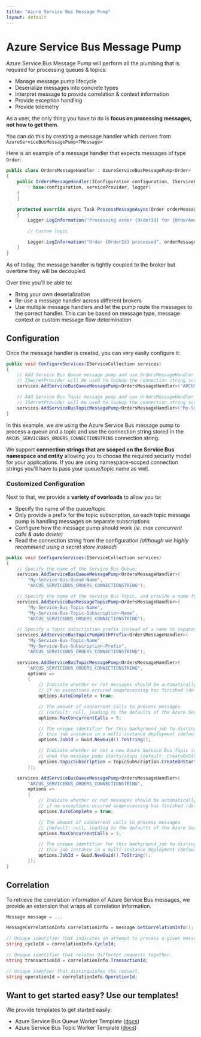 ```yaml
---
title: "Azure Service Bus Message Pump"
layout: default
---
```


# Azure Service Bus Message Pump

Azure Service Bus Message Pump will perform all the plumbing that is required for processing queues & topics:

- Manage message pump lifecycle
- Deserialize messages into concrete types
- Interpret message to provide correlation & context information
- Provide exception handling
- Provide telemetry

As a user, the only thing you have to do is **focus on processing messages, not how to get them**.

You can do this by creating a message handler which derives from `AzureServiceBusMessagePump<TMessage>`

Here is an example of a message handler that expects messages of type `Order`:

```csharp
public class OrdersMessageHandler : AzureServiceBusMessagePump<Order>
{
    public OrdersMessageHandler(IConfiguration configuration, IServiceProvider serviceProvider, ILogger<OrdersMessageHandler> logger)
        : base(configuration, serviceProvider, logger)
    {
    }

    protected override async Task ProcessMessageAsync(Order orderMessage, AzureServiceBusMessageContext messageContext, MessageCorrelationInfo correlationInfo, CancellationToken cancellationToken)
    {
        Logger.LogInformation("Processing order {OrderId} for {OrderAmount} units of {OrderArticle} bought by {CustomerFirstName} {CustomerLastName}", orderMessage.Id, orderMessage.Amount, orderMessage.ArticleNumber, orderMessage.Customer.FirstName, orderMessage.Customer.LastName);

        // Custom logic

        Logger.LogInformation("Order {OrderId} processed", orderMessage.Id);
    }
}
```

As of today, the message handler is tightly coupled to the broker but overtime they will be decoupled.

Over time you'll be able to:
- Bring your own deserialization
- Re-use a message handler across different brokers
- Use multiple message handlers and let the pump route the messages to the correct handler.
This can be based on message type, message context or custom message flow determination

## Configuration

Once the message handler is created, you can very easily configure it:

```csharp
public void ConfigureServices(IServiceCollection services)
{
    // Add Service Bus Queue message pump and use OrdersMessageHandler to process the messages
    // ISecretProvider will be used to lookup the connection string scoped to the queue for secret ARCUS_SERVICEBUS_ORDERS_CONNECTIONSTRING
    services.AddServiceBusQueueMessagePump<OrdersMessageHandler>("ARCUS_SERVICEBUS_ORDERS_CONNECTIONSTRING");

    // Add Service Bus Topic message pump and use OrdersMessageHandler to process the messages on the 'My-Subscription-Name' subscription
    // ISecretProvider will be used to lookup the connection string scoped to the queue for secret ARCUS_SERVICEBUS_ORDERS_CONNECTIONSTRING
    services.AddServiceBusTopicMessagePump<OrdersMessageHandler>("My-Subscription-Name", "ARCUS_SERVICEBUS_ORDERS_CONNECTIONSTRING");
}
```

In this example, we are using the Azure Service Bus message pump to process a queue and a topic and use the connection string stored in the `ARCUS_SERVICEBUS_ORDERS_CONNECTIONSTRING` connection string.

We support **connection strings that are scoped on the Service Bus namespace and entity** allowing you to choose the required security model for your applications. If you are using namespace-scoped connection strings you'll have to pass your queue/topic name as well.

### Customized Configuration

Next to that, we provide a **variety of overloads** to allow you to:

- Specify the name of the queue/topic
- Only provide a prefix for the topic subscription, so each topic message pump is handling messages on separate subscriptions
- Configure how the message pump should work *(ie. max concurrent calls & auto delete)*
- Read the connection string from the configuration *(although we highly recommend using a secret store instead)*

```csharp
public void ConfigureServices(IServiceCollection services)
{
    // Specify the name of the Service Bus Queue:
    services.AddServiceBusQueueMessagePump<OrdersMessageHandler>(
        "My-Service-Bus-Queue-Name",
        "ARCUS_SERVICEBUS_ORDERS_CONNECTIONSTRING");

    // Specify the name of the Service Bus Topic, and provide a name for the Topic subscription:
    services.AddServiceBusMessageTopicPump<OrdersMessageHandler>(
        "My-Service-Bus-Topic-Name",
        "My-Service-Bus-Topic-Subscription-Name",
        "ARCUS_SERVICEBUS_ORDERS_CONNECTIONSTRING");

    // Specify a topic subscription prefix instead of a name to separate topic message pumps.
    services.AddServiceBusTopicPumpWithPrefix<OrdersMessageHandler>(
        "My-Service-Bus-Topic-Name"
        "My-Service-Bus-Subscription-Prefix",
        "ARCUS_SERVICEBUS_ORDERS_CONNECTIONSTRING");

    services.AddServiceBusTopicMessagePump<OrdersMessageHandler>(
        "ARCUS_SERVICEBUS_ORDERS_CONNECTIONSTRING",
        options => 
        {
            // Indicate whether or not messages should be automatically marked as completed 
            // if no exceptions occured andprocessing has finished (default: true).
            options.AutoComplete = true;

            // The amount of concurrent calls to process messages 
            // (default: null, leading to the defaults of the Azure Service Bus SDK message handler options).
            options.MaxConcurrentCalls = 5;

            // The unique identifier for this background job to distinguish 
            // this job instance in a multi-instance deployment (default: guid).
            options.JobId = Guid.NewGuid().ToString();

            // Indicate whether or not a new Azure Service Bus Topic subscription should be created/deleted
            // when the message pump starts/stops (default: CreateOnStart & DeleteOnStop).
            options.TopicSubscription = TopicSubscription.CreateOnStart | TopicSubscription.DeleteOnStop;
        });

    services.AddServiceBusQueueMessagePump<OrdersMessageHandler>(
        "ARCUS_SERVICEBUS_ORDERS_CONNECTIONSTRING",
        options => 
        {
            // Indicate whether or not messages should be automatically marked as completed 
            // if no exceptions occured andprocessing has finished (default: true).
            options.AutoComplete = true;

            // The amount of concurrent calls to process messages 
            // (default: null, leading to the defaults of the Azure Service Bus SDK message handler options).
            options.MaxConcurrentCalls = 5;

            // The unique identifier for this background job to distinguish 
            // this job instance in a multi-instance deployment (default: guid).
            options.JobId = Guid.NewGuid().ToString();
        });
}
```

## Correlation

To retrieve the correlation information of Azure Service Bus messages, we provide an extension that wraps all correlation information.

```csharp
Message message = ...

MessageCorrelationInfo correlationInfo = message.GetCorrelationInfo();

// Unique identifier that indicates an attempt to process a given message.
string cycleId = correlationInfo.CycleId;

// Unique identifier that relates different requests together.
string transactionId = correlationInfo.TransactionId;

// Unique idenfier that distinguishes the request.
string operationId = correlationInfo.OperationId;
```

## Want to get started easy? Use our templates!

We provide templates to get started easily:

- Azure Service Bus Queue Worker Template ([docs](https://templates.arcus-azure.net/features/servicebus-queue-worker-template))
- Azure Service Bus Topic Worker Template ([docs](https://templates.arcus-azure.net/features/servicebus-topic-worker-template))
